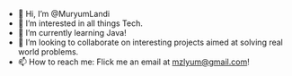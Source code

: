 - 👋 Hi, I’m @MuryumLandi
- 👀 I’m interested in all things Tech.
- 🌱 I’m currently learning Java!
- 💞️ I’m looking to collaborate on interesting projects aimed at solving real world problems. 
- 📫 How to reach me: Flick me an email at mzlyum@gmail.com!

<!---
MuryumLandi/MuryumLandi is a ✨ special ✨ repository because its `README.md` (this file) appears on your GitHub profile.
You can click the Preview link to take a look at your changes.
--->
